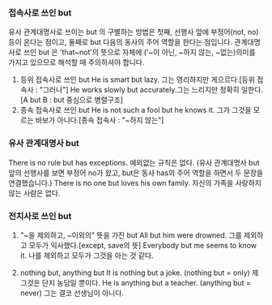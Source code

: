 ### 접속사로 쓰인 but
유사 관계대명사로 쓰이는 but 의 구별하는 방법은 첫째, 선행사 앞에 부정어(not, no)등이 온다는 점이고, 둘째로 but 다음의 동사의 주어 역할을 한다는 점입니다. 관계대명사로 쓰인 but 은 'that~not'의 뜻으로 자체에 ('~이 아닌, ~하지 않는, ~없는)의미를 가지고 있으므로 해석할 때 주의하셔야 합니다.

1. 등위 접속사로 쓰인 but
He is smart but lazy. 그는 영리하지만 게으르다.[등위 접속사 : "그러나"]
He works slowly but accurately.그는 느리지만 정확히 일한다.[A but B : but 중심으로 병렬구조]
2. 종속 접속사로 쓰인 but
He is not such a fool but he knows it. 그가 그것을 모르는 바보가 아니다.[종속 접속사 : "~하지 않는"]

### 유사 관계대명사 but
There is no rule but has exceptions. 예외없는 규칙은 없다.
(유사 관계대명사 but 앞의 선행사를 보면 부정어 no가 왔고, but은 동사 has의 주어 역할을 하면서 두 문장을 연결했습니다.)
There is no one but loves his own family. 자신의 가족을 사랑하지 않는 사람은 없다.
### 전치사로 쓰인 but
1. "~을 제외하고, ~이외의" 뜻을 가진 but
All but him were drowned. 그를 제외하고 모두가 익사했다.[except, save의 뜻]
Everybody but me seems to know it. 나를 제외하고 모두가 그것을 아는 것 같다.

2. nothing but, anything but
It is nothing but a joke. (nothing but = only) 제그것은 단지 농담일 뿐이다.
He is anything but a teacher. (anything but = never) 그는 결코 선생님이 아니다.
